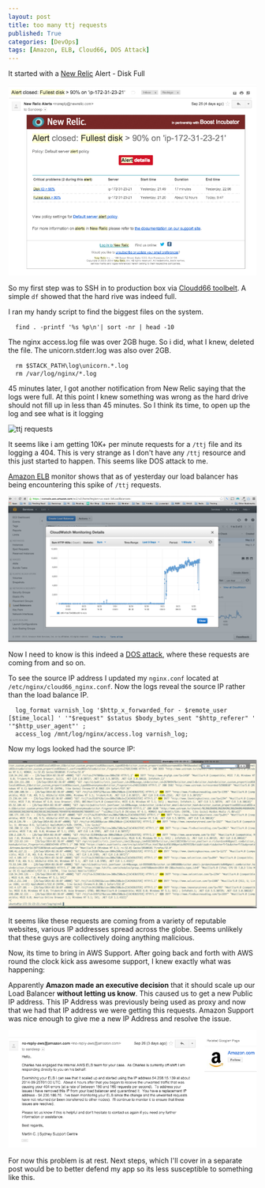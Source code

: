 ```yaml
---
layout: post
title: too many ttj requests
published: True
categories: [DevOps]
tags: [Amazon, ELB, Cloud66, DOS Attack]
---
```


It started with a [New Relic](http://newrelic.com) Alert - Disk Full

![New Relic Alert](/assets/post1/new_relic_alert.png)

So my first step was to SSH in to production box via [Cloudd66 toolbelt](http://help.cloud66.com/toolbelt/introduction.html").
A simple `df` showed that the hard rive was indeed full.

I ran my handy script to find the biggest files on the system.

```
  find . -printf '%s %p\n'| sort -nr | head -10
```

The nginx access.log file was over 2GB huge. So i did, what I knew, deleted the file. The unicorn.stderr.log was also over 2GB.

```
  rm $STACK_PATH\log\unicorn.*.log
  rm /var/log/nginx/*.log
```

45 minutes later, I got another notification from New Relic saying that the logs were full. At this point I knew something was wrong as the hard drive should not fill up in less than 45 minutes. So I think its time, to open up the log and see what is it logging

![ttj requests](/assets/post1/ttj_requests.png)

It seems like i am getting 10K+ per minute requests for a `/ttj` file and its logging a 404. This is very strange as I don't have any `/ttj` resource and this just started to happen. This seems like DOS attack to me.

[Amazon ELB](http://aws.amazon.com/elasticloadbalancing) monitor shows that as of yesterday our
load balancer has being encountering this spike of `/ttj` requests.

![404 on AWS ELB](/assets/post1/404_on_elb.png)

Now I need to know is this indeed a [DOS attack](http://en.wikipedia.org/wiki/Denial-of-service_attack), where these requests are coming from and so on.

To see the source IP address I updated my `nginx.conf` located at `/etc/nginx/cloud66_nginx.conf`. Now the logs reveal the source IP rather than the load balance IP.

```
  log_format varnish_log '$http_x_forwarded_for - $remote_user [$time_local] ' '"$request" $status $body_bytes_sent "$http_referer" ' '"$http_user_agent"' ;
  access_log /mnt/log/nginx/access.log varnish_log;
```

Now my logs looked had the source IP:

![log with source ip](/assets/post1/logs_with_ip.png)

It seems like these requests are coming from a variety of reputable websites, various IP addresses spread across the globe. Seems unlikely that these guys are collectively doing anything malicious.

Now, its time to bring in AWS Support. After going back and forth with AWS round the clock kick ass awesome support, I knew exactly what was happening:

Apparently **Amazon made an executive decision** that it should scale up our Load Balancer **without letting us know**. This caused us to get a new Public IP address. This IP Address was previously being used as proxy and now that we had that IP address we were getting this requests. Amazon Support was nice enough to give me a new IP Address and resolve the issue.

![aws email ip changed](/assets/post1/aws_email_ip_changed.png)

For now this problem is at rest. Next steps, which I'll cover in a separate post would be to better defend my app so its less susceptible to something like this.

